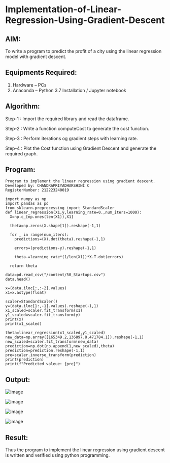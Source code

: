 # Implementation-of-Linear-Regression-Using-Gradient-Descent

## AIM:
To write a program to predict the profit of a city using the linear regression model with gradient descent.

## Equipments Required:
1. Hardware – PCs
2. Anaconda – Python 3.7 Installation / Jupyter notebook

## Algorithm:

Step-1 : Import the required library and read the dataframe.

Step-2 : Write a function computeCost to generate the cost function.

Step-3 : Perform iterations og gradient steps with learning rate.

Step-4 : Plot the Cost function using Gradient Descent and generate the required graph.

## Program:
```
Program to implement the linear regression using gradient descent.
Developed by: CHANDRAPRIYADHARSHINI C
RegisterNumber: 212223240019
```
```
import numpy as np
import pandas as pd
from sklearn.preprocessing import StandardScaler
def linear_regression(X1,y,learning_rate=0.,num_iters=1000):
  X=np.c_[np.ones(len(X1)),X1]

  theta=np.zeros(X.shape[1]).reshape(-1,1)

  for _ in range(num_iters):
    predictions=(X).dot(theta).reshape(-1,1)

    errors=(predictions-y).reshape(-1,1)

    theta-=learning_rate*(1/len(X1))*X.T.dot(errors)

  return theta
```
```
data=pd.read_csv("/content/50_Startups.csv")
data.head()
```
```
x=(data.iloc[:,:-2].values)
x1=x.astype(float)
```
```
scaler=StandardScaler()
y=(data.iloc[1:,-1].values).reshape(-1,1)
x1_scaled=scaler.fit_transform(x1)
y1_scaled=scaler.fit_transform(y)
print(x)
print(x1_scaled)
```
```
theta=linear_regression(x1_scaled,y1_scaled)
new_data=np.array([165349.2,136897.8,471784.1]).reshape(-1,1)
new_scaled=scaler.fit_transform(new_data)
prediction=np.dot(np.append(1,new_scaled),theta)
prediction=prediction.reshape(-1,1)
pre=scaler.inverse_transform(prediction)
print(prediction)
print(f"Predicted valeue: {pre}")
```

## Output:

![image](https://github.com/Bosevennila/Implementation-of-Linear-Regression-Using-Gradient-Descent/assets/144870486/4c873bd1-3136-401a-96e3-5fdbe084d75f)

![image](https://github.com/Bosevennila/Implementation-of-Linear-Regression-Using-Gradient-Descent/assets/144870486/8c7378ea-51d8-43d2-b222-e580788a0144)

![image](https://github.com/Bosevennila/Implementation-of-Linear-Regression-Using-Gradient-Descent/assets/144870486/e44b742a-dc35-4a16-8307-8fc10c6fa415)

![image](https://github.com/Bosevennila/Implementation-of-Linear-Regression-Using-Gradient-Descent/assets/144870486/7ffbdfcf-8439-4b1a-8011-a110e37ed1d4)

## Result:
Thus the program to implement the linear regression using gradient descent is written and verified using python programming.
